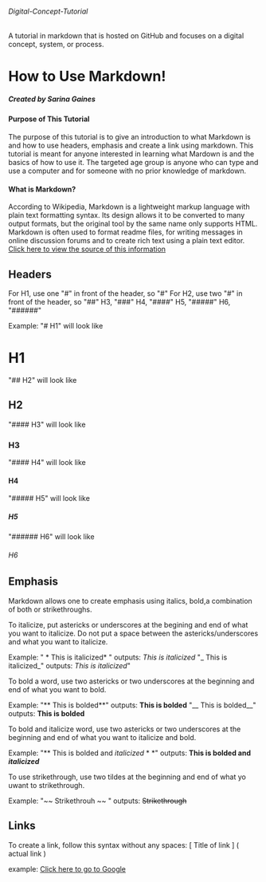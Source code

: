 ###### Digital-Concept-Tutorial
A tutorial in markdown that is hosted on GitHub and focuses on a digital concept, system, or process.

#  How to Use Markdown!
##### Created by Sarina Gaines


#### Purpose of This Tutorial 
The purpose of this tutorial is to give an introduction to what Markdown is and how to use headers, emphasis and create a link using markdown. This tutorial is meant for anyone interested in learning what Mardown is and the basics of how to use it. The targeted age group is anyone who can type and use a computer and for someone with no prior knowledge of markdown. 

#### What is Markdown?
According to Wikipedia, Markdown is a lightweight markup language with plain text formatting syntax. Its design allows it to be converted to many output formats, but the original tool by the same name only supports HTML. Markdown is often used to format readme files, for writing messages in online discussion forums and to create rich text using a plain text editor. [Click here to view the source of this information](https://en.wikipedia.org/wiki/Markdown)

## Headers

For H1, use one "#" in front of the header, so "#"
For H2, use two "#" in front of the header, so "##"
H3, "###"
H4, "####"
H5, "#####"
H6, "######"

Example: 
"# H1" will look like
 # H1
 "## H2" will look like
 ## H2
 "#### H3" will look like
 ### H3
 "#### H4" will look like
 #### H4
 "##### H5" will look like
 ##### H5
 "###### H6" will look like
 ###### H6

## Emphasis
Markdown allows one to create emphasis using italics, bold,a combination of both or strikethroughs. 

To italicize, put astericks or underscores at the begining and end of what you want to italicize. Do not put a space between the astericks/underscores and what you want to italicize. 

Example: " * This is italicized* " outputs: 
*This is italicized*
"_ This is italicized_" outputs: 
_This is italicized_"

To bold a word, use two astericks or two underscores at the beginning and end of what you want to bold. 

Example: 
"** This is bolded**" outputs: 
**This is bolded**
"__ This is bolded__" outputs: 
__This is bolded__

To bold and italicize word, use two astericks or two underscores at the beginning and end of what you want to italicize and bold. 

Example: 
"** This is bolded and _italicized_ * *" outputs: 
**This is bolded and _italicized_** 

To use strikethrough, use two tildes at the beginning and end of what yo uwant to strikethrough. 

Example: 
"~~ Strikethrouh ~~ " outputs: 
~~Strikethrough~~

## Links

To create a link, follow this syntax without any spaces: 
[ Title of link ] ( actual link )

example: 
[Click here to go to Google](https://www.google.com/)
